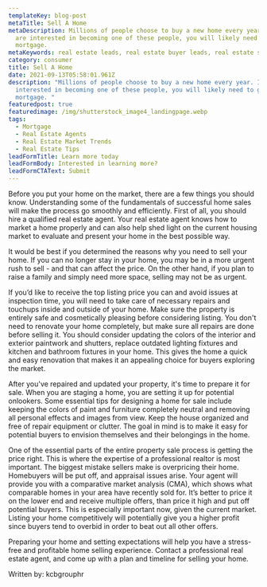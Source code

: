 ```yaml
---
templateKey: blog-post
metaTitle: Sell A Home
metaDescription: Millions of people choose to buy a new home every year. If you
  are interested in becoming one of these people, you will likely need to get a
  mortgage.
metaKeywords: real estate leads, real estate buyer leads, real estate seller leads
category: consumer
title: Sell A Home
date: 2021-09-13T05:58:01.961Z
description: "Millions of people choose to buy a new home every year. If you are
  interested in becoming one of these people, you will likely need to get a
  mortgage. "
featuredpost: true
featuredimage: /img/shutterstock_image4_landingpage.webp
tags:
  - Mortgage
  - Real Estate Agents
  - Real Estate Market Trends
  - Real Estate Tips
leadFormTitle: Learn more today
leadFormBody: Interested in learning more?
leadFormCTAText: Submit
---
```

Before you put your home on the market, there are a few things you should know. Understanding some of the fundamentals of successful home sales will make the process go smoothly and efficiently. First of all, you should hire a qualified real estate agent. Your real estate agent knows how to market a home properly and can also help shed light on the current housing market to evaluate and present your home in the best possible way.

It would be best if you determined the reasons why you need to sell your home. If you can no longer stay in your home, you may be in a more urgent rush to sell - and that can affect the price. On the other hand, if you plan to raise a family and simply need more space, selling may not be as urgent. 

If you’d like to receive the top listing price you can and avoid issues at inspection time, you will need to take care of necessary repairs and touchups inside and outside of your home. Make sure the property is entirely safe and cosmetically pleasing before considering listing. You don't need to renovate your home completely, but make sure all repairs are done before selling it. You should consider updating the colors of the interior and exterior paintwork and shutters, replace outdated lighting fixtures and kitchen and bathroom fixtures in your home. This gives the home a quick and easy renovation that makes it an appealing choice for buyers exploring the market. 

After you've repaired and updated your property, it's time to prepare it for sale. When you are staging a home, you are setting it up for potential onlookers. Some essential tips for designing a home for sale include keeping the colors of paint and furniture completely neutral and removing all personal effects and images from view. Keep the house organized and free of repair equipment or clutter. The goal in mind is to make it easy for potential buyers to envision themselves and their belongings in the home.

One of the essential parts of the entire property sale process is getting the price right. This is where the expertise of a professional realtor is most important. The biggest mistake sellers make is overpricing their home. Homebuyers will be put off, and appraisal issues arise. Your agent will provide you with a comparative market analysis (CMA), which shows what comparable homes in your area have recently sold for. It’s better to price it on the lower end and receive multiple offers, than price it high and put off potential buyers. This is especially important now, given the current market. Listing your home competitively will potentially give you a higher profit since buyers tend to overbid in order to beat out all other offers.

Preparing your home and setting expectations will help you have a stress-free and profitable home selling experience. Contact a professional real estate agent, and come up with a plan and timeline for selling your home.

Written by: kcbgrouphr